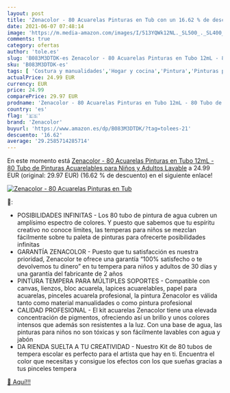 ```yaml
---
layout: post
title: 'Zenacolor - 80 Acuarelas Pinturas en Tub con un 16.62 % de descuento'
date: 2021-06-07 07:48:14
image: 'https://m.media-amazon.com/images/I/513YQWk12NL._SL500_._SL400_.jpg'
comments: true
category: ofertas
author: 'tole.es'
slug: 'B083M3DTDK-es Zenacolor - 80 Acuarelas Pinturas en Tubo 12mL - 80 Tubo...'
sku: 'B083M3DTDK-es'
tags: [ 'Costura y manualidades','Hogar y cocina','Pintura','Pinturas para manualidades','acuarelas','zenacolor', ]
actualPrice: 24.99 EUR
currency: EUR
price: 24.99
comparePrice: 29.97 EUR
prodname: 'Zenacolor - 80 Acuarelas Pinturas en Tubo 12mL - 80 Tubo de Pinturas Acuarelables para Niños y Adultos Lavable'
country: 'es'
flag: '🇪🇸'
brand: 'Zenacolor'
buyurl: 'https://www.amazon.es/dp/B083M3DTDK/?tag=tolees-21'
descuento: '16.62'
average: '29.2585714285714'
---
```


En este momento está [Zenacolor - 80 Acuarelas Pinturas en Tubo 12mL - 80 Tubo de Pinturas Acuarelables para Niños y Adultos Lavable](https://www.amazon.es/dp/B083M3DTDK/?tag=tolees-21) a 24.99 EUR (original: 29.97 EUR) (16.62 %  de descuento) en el siguiente enlace!

[![Zenacolor - 80 Acuarelas Pinturas en Tub](https://m.media-amazon.com/images/I/513YQWk12NL._SL500_._SL400_.jpg)](https://www.amazon.es/dp/B083M3DTDK/?tag=tolees-21)

🔎:

- POSIBILIDADES INFINITAS - Los 80 tubo de pintura de agua cubren un amplísimo espectro de colores. Y puesto que sabemos que tu espíritu creativo no conoce límites, las temperas para niños se mezclan fácilmente sobre tu paleta de pinturas para ofrecerte posibilidades infinitas
- GARANTÍA ZENACOLOR - Puesto que tu satisfacción es nuestra prioridad, Zenacolor te ofrece una garantía “100% satisfecho o te devolvemos tu dinero” en tu tempera para niños y adultos de 30 días y una garantía del fabricante de 2 años
- PINTURA TEMPERA PARA MÚLTIPLES SOPORTES - Compatible con canvas, lienzos, bloc acuarela, lapices acuarelables, papel para acuarelas, pinceles acuarela profesional, la pintura Zenacolor es válida tanto como material manualidades o como pintura profesional
- CALIDAD PROFESIONAL - El kit acuarelas Zenacolor tiene una elevada concentración de pigmentos, ofreciendo así un brillo y unos colores intensos que además son resistentes a la luz. Con una base de agua, las pinturas para niños no son tóxicas y son fácilmente lavables con agua y jabón
- DA RIENDA SUELTA A TU CREATIVIDAD - Nuestro Kit de 80 tubos de tempera escolar es perfecto para el artista que hay en ti. Encuentra el color que necesitas y consigue los efectos con los que sueñas gracias a tus pinceles tempera

[🛒 Aquí!!!](https://www.amazon.es/dp/B083M3DTDK/?tag=tolees-21)
